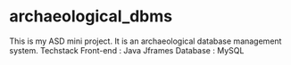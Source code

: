 # archaeological_dbms
This is my ASD mini project. It is an archaeological database management system.
Techstack 
Front-end : Java Jframes
Database : MySQL


